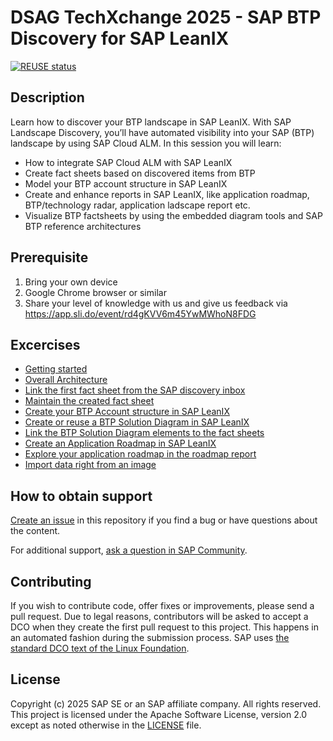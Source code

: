 # DSAG TechXchange 2025 - SAP BTP Discovery for SAP LeanIX
[![REUSE status](https://api.reuse.software/badge/github.com/SAP-samples/btp-discovery-for-leanix)](https://api.reuse.software/info/github.com/SAP-samples/btp-discovery-for-leanix)

## Description
Learn how to discover your BTP landscape in SAP LeanIX.
With SAP Landscape Discovery, you’ll have automated visibility into your SAP (BTP) landscape by using SAP Cloud ALM. In this session you will learn:
- How to integrate SAP Cloud ALM with SAP LeanIX
- Create fact sheets based on discovered items from BTP
- Model your BTP account structure in SAP LeanIX
- Create and enhance reports in SAP LeanIX, like application roadmap, BTP/technology radar, application ladscape report etc.
- Visualize BTP factsheets by using the embedded diagram tools and SAP BTP reference architectures

## Prerequisite

1. Bring your own device
2. Google Chrome browser or similar
3. Share your level of knowledge with us and give us feedback via https://app.sli.do/event/rd4gKVV6m45YwMWhoN8FDG


## Excercises

- [Getting started](/Excercises/ex1/README.md)
- [Overall Architecture](/Excercises/ex1/README.md#architecture)
- [Link the first fact sheet from the SAP discovery inbox](/Excercises/ex2/README.md)
- [Maintain the created fact sheet](/Excercises/ex3/README.md)
- [Create your BTP Account structure in SAP LeanIX](/Excercises/ex4/README.md)
- [Create or reuse a BTP Solution Diagram in SAP LeanIX](/Excercises/ex5/README.md)
- [Link the BTP Solution Diagram elements to the fact sheets](/Excercises/ex6/README.md)
- [Create an Application Roadmap in SAP LeanIX](/Excercises/ex7/README.md)
- [Explore your application roadmap in the roadmap report](/Excercises/ex7/README.md)
- [Import data right from an image](/Excercises/ex9/README.md)

## How to obtain support
[Create an issue](https://github.com/SAP-samples/<repository-name>/issues) in this repository if you find a bug or have questions about the content.
 
For additional support, [ask a question in SAP Community](https://answers.sap.com/questions/ask.html).

## Contributing
If you wish to contribute code, offer fixes or improvements, please send a pull request. Due to legal reasons, contributors will be asked to accept a DCO when they create the first pull request to this project. This happens in an automated fashion during the submission process. SAP uses [the standard DCO text of the Linux Foundation](https://developercertificate.org/).

## License
Copyright (c) 2025 SAP SE or an SAP affiliate company. All rights reserved. This project is licensed under the Apache Software License, version 2.0 except as noted otherwise in the [LICENSE](LICENSE) file.

